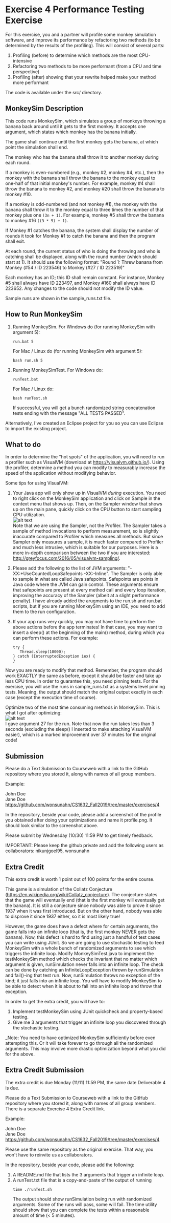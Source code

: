 # Exercise 4 Performance Testing Exercise

For this exercise, you and a partner will profile some monkey simulation software, and improve its performance by refactoring two methods (to be determined by the results of the profiling).  This will consist of several parts:

1. Profiling (before) to determine which methods are the most CPU-intensive
1. Refactoring two methods to be more performant (from a CPU and time perspective)
1. Profiling (after) showing that your rewrite helped make your method more performant

The code is available under the src/ directory.

## MonkeySim Description

This code runs MonkeySim, which simulates a group of monkeys throwing a banana back around until it gets to the first monkey.  It accepts one argument, which states which monkey has the banana initially.

The game shall continue until the first monkey gets the banana, at which point the simulation shall end.

The monkey who has the banana shall throw it to another monkey during each round.

If a monkey is even-numbered (e.g., monkey #2, monkey #4, etc.), then the monkey with the banana shall throw the banana to the monkey equal to one-half of that initial monkey's number.  For example, monkey #4 shall throw the banana to monkey #2, and monkey #20 shall throw the banana to monkey #10.

If a monkey is odd-numbered (and not monkey #1), the monkey with the banana shall throw it to the monkey equal to three times the number of that monkey plus one `(3n + 1)`.  For example, monkey #5 shall throw the banana to monkey #16 `((3 * 5) + 1)`.

If Monkey #1 catches the banana, the system shall display the number of rounds it took for Monkey #1 to catch the banana and then the program shall exit.

At each round, the current status of who is doing the throwing and who is catching shall be displayed, along with the round number (which should start at 1).  It should use the following format: "Round 1: Threw banana from Monkey (#54 / ID 223546) to Monkey (#27 / ID 223519)"

Each monkey has an ID; this ID shall remain constant.  For instance, Monkey #5 shall always have ID 223497, and Monkey #160 shall always have ID 223652.  Any changes to the code should not modify the ID value.

Sample runs are shown in the sample_runs.txt file.

## How to Run MonkeySim

1. Running MonkeySim. For Windows do (for running MonkeySim with argument 5):
    ```
    run.bat 5
    ```
    For Mac / Linux do (for running MonkeySim with argument 5):
    ```
    bash run.sh 5
    ```
1. Running MonkeySimTest. For Windows do:
    ```
    runTest.bat
    ```
    For Mac / Linux do:
    ```
    bash runTest.sh
    ```    
    If successful, you will get a bunch randomized string concatenation tests ending with the message "ALL TESTS PASSED".

Alternatively, I've created an Eclipse project for you so you can use Eclipse to import the existing project.

## What to do

In order to determine the "hot spots" of the application, you will need to run a profiler such as VisualVM (download at https://visualvm.github.io/).  Using the profiler, determine a method you can modify to measurably increase the speed of the application without modifying behavior.

Some tips for using VisualVM:
1. Your Java app will only show up in VisualVM _during_ execution.  You need to right click on the MonkeySim application and click on Sample in the context menu that shows up.  Then, on the Sampler window that shows up on the main pane, quickly click on the CPU button to start sampling CPU utilization.  
![alt text](VisualVM_sampling.png "Using VisualVM sampler")  
Note that we are using the Sampler, not the Profiler.  The Sampler takes a sample of method invocations to perform measurement, so is slightly inaccurate compared to Profiler which measures all methods.  But since Sampler only measures a sample, it is much faster compared to Profiler and much less intrusive, which is suitable for our purposes.  Here is a more in-depth comparison between the two if you are interested:  
http://greyfocus.com/2016/05/visualvm-sampling/.
1. Please add the following to the list of JVM arguments: "-XX:+UseCountedLoopSafepoints -XX:-Inline".  The Sampler is only able to sample in what are called Java safepoints.  Safepoints are points in Java code where the JVM can gain control.  These arguments ensure that safepoints are present at every method call and every loop iteration, improving the accuracy of the Sampler (albeit at a slight performance penalty).  I have already added the arugments to the run.sh and run.bat scripts, but if you are running MonkeySim using an IDE, you need to add them to the run configuration.

1. If your app runs very quickly, you may not have time to perform the above actions before the app terminates!  In that case, you may want to insert a sleep() at the beginning of the main() method, during which you can perform these actions.  For example:
   ```
   try {
      Thread.sleep(10000);
   } catch (InterruptedException iex) {
   }
   ```

Now you are ready to modify that method.  Remember, the program should work EXACTLY the same as before, except it should be faster and take up less CPU time.  In order to guarantee this, you need pinning tests.  For the exercise, you will use the runs in sample_runs.txt as a systems level pinning tests.  Meaning, the output should match the original output exactly in each case (except the execution time of course).

Optimize two of the most time consuming methods in MonkeySim.  This is what I got after optimizing:  
![alt text](profile.png "VisualVM snapshot after optimizations")  
I gave argument 27 for the run.  Note that now the run takes less than 3 seconds (excluding the sleep() I inserted to make attaching VisualVM easier), which is a marked improvement over 37 minutes for the original code!

## Submission

Please do a Text Submission to Courseweb with a link to the GitHub repository where you stored it, along with names of all group members.

Example:

John Doe  
Jane Doe  
https://github.com/wonsunahn/CS1632_Fall2019/tree/master/exercises/4

In the repository, beside your code, please add a screenshot of the profile you obtained after doing your optimizations and name it profile.png.  It should look similar to the screenshot above.

Please submit by Wednesday (10/30) 11:59 PM to get timely feedback.

IMPORTANT: Please keep the github private and add the following users as collaborators: nikunjgoel95, wonsunahn

## Extra Credit

This extra credit is worth 1 point out of 100 points for the entire course.

This game is a simulation of the Collatz Conjecture (https://en.wikipedia.org/wiki/Collatz_conjecture).  The conjecture states that the game will eventually end (that is the first monkey will eventually get the banana).  It is still a conjecture since nobody was able to prove it since 1937 when it was first introduced.  But on the other hand, nobody was able to disprove it since 1937 either, so it is most likely true!

However, the game does have a defect where for certain arguments, the game falls into an infinite loop (that is, the first monkey NEVER gets the banana).  Now, this defect is hard to find using just a handful of test cases you can write using JUnit.  So we are going to use stochastic testing to feed MonkeySim with a whole bunch of randomized arguments to see which triggers the infinite loop.  Modify MonkeySimTest.java to implement the testMonkeySim method which checks the invariant that no matter which argument is given, runSimulation never falls into an infinite loop.  The check can be done by catching an InfiniteLoopException thrown by runSimulation and fail()-ing that test run.  Now, runSimulation throws no exception of the kind; it just falls into an infinite loop.  You will have to modify MonkeySim to be able to detect when it is about to fall into an infinite loop and throw that exception.

In order to get the extra credit, you will have to:
1. Implement testMonkeySim using JUnit quickcheck and property-based testing.
2. Give me 3 arguments that trigger an infinite loop you discovered through the stochastic testing.

_Note: You need to have optimized MonkeySim sufficiently before even attempting this.  Or it will take forever to go through all the randomized arguments.  This may involve more drastic optimization beyond what you did for the above.

## Extra Credit Submission

The extra credit is due Monday (11/11) 11:59 PM, the same date Deliverable 4 is due.

Please do a Text Submission to Courseweb with a link to the GitHub repository where you stored it, along with names of all group members.  There is a separate Exercise 4 Extra Credit link.

Example:

John Doe  
Jane Doe  
https://github.com/wonsunahn/CS1632_Fall2019/tree/master/exercises/4

Please use the same repository as the original exercise.  That way, you won't have to reinvite us as collaborators.

In the repository, beside your code, please add the following:

1. A README.md file that lists the 3 arguments that trigger an infinite loop.
2. A runTest.txt file that is a copy-and-paste of the output of running
   ```
   time ./runTest.sh
   ```
   The output should show runSimulation being run with randomized arguments.  Some of the runs will pass, some will fail.  The time utility should show that you can complete the tests within a reasonable amount of time (< 5 minutes).


